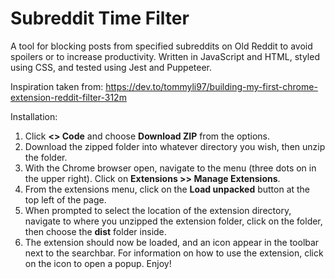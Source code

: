 # Subreddit Time Filter

A tool for blocking posts from specified subreddits on Old Reddit to avoid spoilers
or to increase productivity. Written in JavaScript and HTML, styled using CSS, and tested using Jest and Puppeteer.

Inspiration taken from:
https://dev.to/tommyli97/building-my-first-chrome-extension-reddit-filter-312m

Installation:
1. Click **<> Code** and choose **Download ZIP** from the options.
2. Download the zipped folder into whatever directory you wish, then unzip the folder.
3. With the Chrome browser open, navigate to the menu (three dots on in the upper right). Click on **Extensions >> Manage Extensions**.
4. From the extensions menu, click on the **Load unpacked** button at the top left of the page.
5. When prompted to select the location of the extension directory, navigate to where you unzipped the extension folder, click on the folder, then choose the **dist** folder inside.
6. The extension should now be loaded, and an icon appear in the toolbar next to the searchbar. For information on how to use the extension, click on the icon to open a popup. Enjoy!